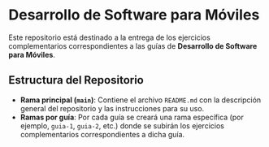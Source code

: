 # Desarrollo de Software para Móviles

Este repositorio está destinado a la entrega de los ejercicios complementarios correspondientes a las guías  de **Desarrollo de Software para Móviles**. 

## Estructura del Repositorio

- **Rama principal (`main`)**: Contiene el archivo `README.md` con la descripción general del repositorio y las instrucciones para su uso.
- **Ramas por guía**: Por cada guía  se creará una rama específica (por ejemplo, `guia-1`, `guia-2`, etc.) donde se subirán los ejercicios complementarios correspondientes a dicha guía.
